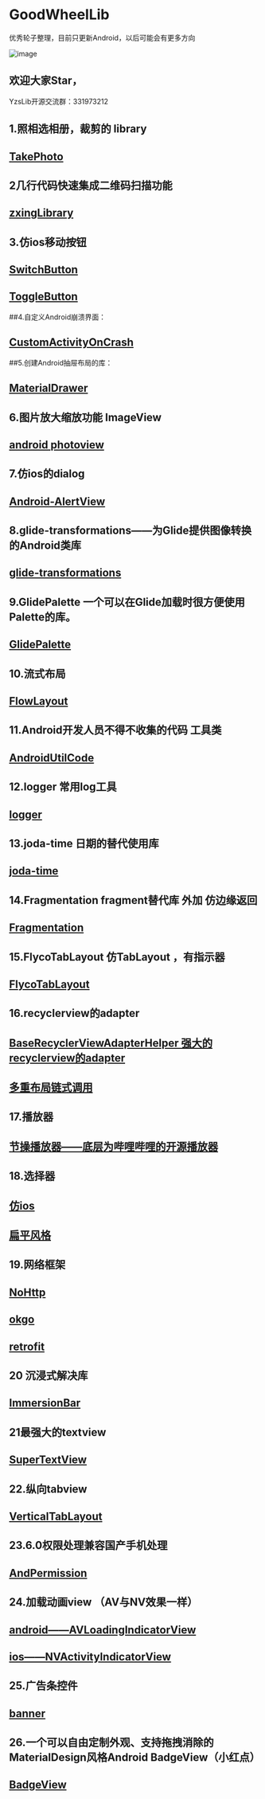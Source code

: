 # GoodWheelLib
优秀轮子整理，目前只更新Android，以后可能会有更多方向

![image](https://github.com/yaozs/YzsLib/blob/master/app/src/main/res/mipmap-xxxhdpi/icon.png)

## 欢迎大家Star，
YzsLib开源交流群：331973212


## 1.照相选相册，裁剪的 library

## [TakePhoto](https://github.com/crazycodeboy/TakePhoto)

## 2几行代码快速集成二维码扫描功能

## [zxingLibrary](https://github.com/yipianfengye/android-zxingLibrary)

## 3.仿ios移动按钮

## [SwitchButton](https://github.com/kyleduo/SwitchButton)
## [ToggleButton](https://github.com/zcweng/ToggleButton)

##4.自定义Android崩溃界面：

## [CustomActivityOnCrash](https://github.com/Ereza/CustomActivityOnCrash)

##5.创建Android抽屉布局的库：
## [MaterialDrawer](https://github.com/mikepenz/MaterialDrawer)

## 6.图片放大缩放功能 ImageView

## [android photoview](https://github.com/chrisbanes/PhotoView)

## 7.仿ios的dialog

## [Android-AlertView](https://github.com/saiwu-bigkoo/Android-AlertView)

## 8.glide-transformations——为Glide提供图像转换的Android类库

## [glide-transformations](https://github.com/wasabeef/glide-transformations)

## 9.GlidePalette 一个可以在Glide加载时很方便使用Palette的库。

## [GlidePalette](https://github.com/florent37/GlidePalette)

## 10.流式布局

## [FlowLayout](https://github.com/hongyangAndroid/FlowLayout)

## 11.Android开发人员不得不收集的代码  工具类

## [AndroidUtilCode](https://github.com/huangkunkun/AndroidUtilCode)

## 12.logger 常用log工具

## [logger](https://github.com/orhanobut/logger)

## 13.joda-time  日期的替代使用库

## [joda-time](https://github.com/JodaOrg/joda-time)

## 14.Fragmentation  fragment替代库 外加 仿边缘返回

## [Fragmentation](https://github.com/YoKeyword/Fragmentation)

## 15.FlycoTabLayout 仿TabLayout ，有指示器

## [FlycoTabLayout](https://github.com/H07000223/FlycoTabLayout)

## 16.recyclerview的adapter

## [BaseRecyclerViewAdapterHelper   强大的recyclerview的adapter](https://github.com/CymChad/BaseRecyclerViewAdapterHelper)

## [多重布局链式调用](https://github.com/MEiDIK/SlimAdapter)

## 17.播放器

## [节操播放器——底层为哔哩哔哩的开源播放器](https://github.com/lipangit/JieCaoVideoPlayer)

## 18.选择器

## [仿ios](https://github.com/saiwu-bigkoo/Android-PickerView)

## [扁平风格](https://github.com/gzu-liyujiang/AndroidPicker)

## 19.网络框架

## [NoHttp](https://github.com/yanzhenjie/NoHttp)

## [okgo](https://github.com/jeasonlzy/okhttp-OkGo)

## [retrofit](https://github.com/square/retrofit)

## 20 沉浸式解决库

## [ImmersionBar](https://github.com/gyf-dev/ImmersionBar)

## 21最强大的textview

## [SuperTextView](https://github.com/chenBingX/SuperTextView)

## 22.纵向tabview

## [VerticalTabLayout](https://github.com/qstumn/VerticalTabLayout)

## 23.6.0权限处理兼容国产手机处理

## [AndPermission](https://github.com/yanzhenjie/AndPermission)

## 24.加载动画view  （AV与NV效果一样）

## [android——AVLoadingIndicatorView](https://github.com/81813780/AVLoadingIndicatorView)

## [ios——NVActivityIndicatorView](https://github.com/ninjaprox/NVActivityIndicatorView)

## 25.广告条控件

## [banner](https://github.com/youth5201314/banner)

## 26.一个可以自由定制外观、支持拖拽消除的MaterialDesign风格Android BadgeView（小红点）

## [BadgeView](https://github.com/qstumn/BadgeView)
